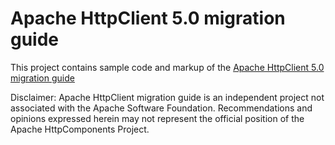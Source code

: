 # Apache HttpClient 5.0 migration guide

This project contains sample code and markup of the 
[Apache HttpClient 5.0 migration guide](https://ok2c.github.io/httpclient-migration-guide)

Disclaimer: Apache HttpClient migration guide is an independent project not associated 
with the Apache Software Foundation. Recommendations and opinions expressed herein 
may not represent the official position of the Apache HttpComponents Project.